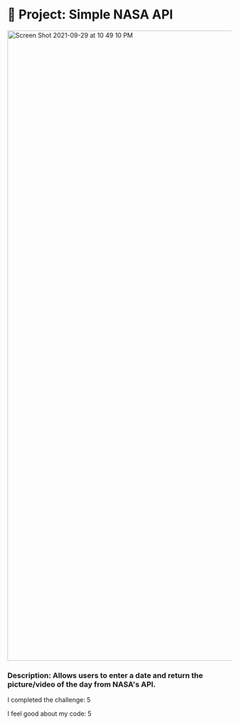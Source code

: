 # 🚀 Project: Simple NASA API
<img width="1413" alt="Screen Shot 2021-09-29 at 10 49 10 PM" src="https://user-images.githubusercontent.com/88988494/135377811-58b9759d-3c1e-4548-b884-0174af3cef10.png">

### Description: Allows users to enter a date and return the picture/video of the day from NASA's API.

I completed the challenge: 5

I feel good about my code: 5

